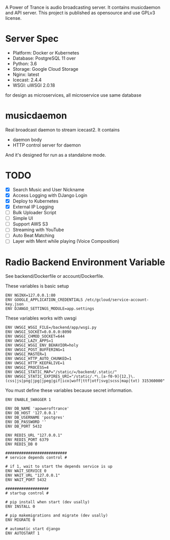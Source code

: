 A Power of Trance is audio broadcasting server. 
It contains musicdaemon and API server.
This project is published as opensource and use GPLv3 license.

# Server Spec
- Platform: Docker or Kubernetes
- Database: PostgreSQL 11 over
- Python: 3.6
- Storage: Google Cloud Storage
- Nginx: latest
- Icecast: 2.4.4
- WSGI: uWSGI 2.0.18

for design as microservices, all microservice use same database

# musicdaemon
Real broadcast daemon to stream icecast2.
It contains

- daemon body
- HTTP control server for daemon

And it's designed for run as a standalone mode.

# TODO
- [x] Search Music and User Nickname
- [x] Access Logging with DJango Login
- [x] Deploy to Kubernetes
- [x] External IP Logging
- [ ] Bulk Uploader Script
- [ ] Simple UI
- [ ] Support AWS S3
- [ ] Streaming with YouTube
- [ ] Auto Beat Matching
- [ ] Layer with Ment while playing (Voice Composition)

# Radio Backend Environment Variable
See backend/Dockerfile or account/Dockerfile.

These variables is basic setup

    ENV NGINX=127.0.0.1:80
    ENV GOOGLE_APPLICATION_CREDENTIALS /etc/gcloud/service-account-key.json
    ENV DJANGO_SETTINGS_MODULE=app.settings
    
These variables works with uwsgi

    ENV UWSGI_WSGI_FILE=/backend/app/wsgi.py
    ENV UWSGI_SOCKET=0.0.0.0:8090 
    ENV UWSGI_CHMOD_SOCKET=644
    ENV UWSGI_LAZY_APPS=1 
    ENV UWSGI_WSGI_ENV_BEHAVIOR=holy 
    ENV UWSGI_POST_BUFFERING=1
    ENV UWSGI_MASTER=1 
    ENV UWSGI_HTTP_AUTO_CHUNKED=1 
    ENV UWSGI_HTTP_KEEPALIVE=1 
    ENV UWSGI_PROCESS=4
    ENV UWSGI_STATIC_MAP="/static/=/backend/.static/" 
    ENV UWSGI_STATIC_EXPIRES_URI="/static/.*\.[a-f0-9]{12,}\.(css|js|png|jpg|jpeg|gif|ico|woff|ttf|otf|svg|scss|map|txt) 315360000"
    
You must define these variables because secret information.

    ENV ENABLE_SWAGGER 1

    ENV DB_NAME 'apoweroftrance'
    ENV DB_HOST '127.0.0.1'
    ENV DB_USERNAME 'postgres'
    ENV DB_PASSWORD ''
    ENV DB_PORT 5432
    
    ENV REDIS_URL "127.0.0.1"
    ENV REDIS_PORT 6379
    ENV REDIS_DB 0
    
    ###########################
    # service depends control #
    
    # if 1, wait to start the depends service is up
    ENV WAIT_SERVICE 0
    ENV WAIT_URL "127.0.0.1"
    ENV WAIT_PORT 5432
    
    ###################
    # startup control #
    
    # pip install when start (dev usally)
    ENV INSTALL 0
    
    # pip makemigrations and migrate (dev usally)
    ENV MIGRATE 0
    
    # automatic start django
    ENV AUTOSTART 1
